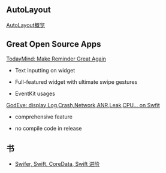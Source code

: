 ## AutoLayout

[AutoLayout概览](https://xuexuefeng.com/autolayout/)

## Great Open Source Apps

[TodayMind: Make Reminder Great Again](https://github.com/cyanzhong/TodayMind)

* Text inputting on widget

* Full-featured widget with ultimate swipe gestures

* EventKit usages


[GodEye: display Log,Crash,Network,ANR,Leak,CPU... on Swfit](https://github.com/zixun/GodEye)

* comprehensive feature

* no compile code in release


## 书

* [Swifer, Swift, CoreData, Swift 进阶](https://store.objccn.io/products/)


